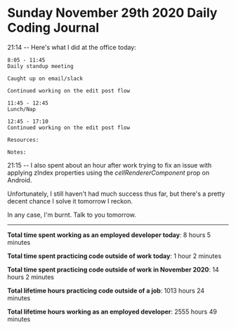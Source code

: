 # Sunday November 29th 2020 Daily Coding Journal

21:14 -- Here's what I did at the office today:

```
8:05 - 11:45
Daily standup meeting

Caught up on email/slack

Continued working on the edit post flow

11:45 - 12:45
Lunch/Nap

12:45 - 17:10
Continued working on the edit post flow

Resources:

Notes:
```

21:15 -- I also spent about an hour after work trying to fix an issue with applying zIndex properties using the _cellRendererComponent_ prop on Android.

Unfortunately, I still haven't had much success thus far, but there's a pretty decent chance I solve it tomorrow I reckon.

In any case, I'm burnt. Talk to you tomorrow.

---

**Total time spent working as an employed developer today**: 8 hours 5 minutes

**Total time spent practicing code outside of work today**: 1 hour 2 minutes

**Total time spent practicing code outside of work in November 2020**: 14 hours 2 minutes

**Total lifetime hours practicing code outside of a job**: 1013 hours 24 minutes

**Total lifetime hours working as an employed developer**: 2555 hours 49 minutes
